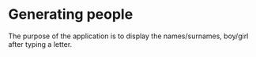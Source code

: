 # Generating people
The purpose of the application is to display the names/surnames, boy/girl after typing a letter.
